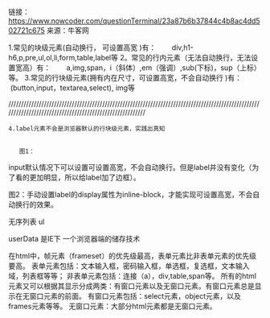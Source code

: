 链接：https://www.nowcoder.com/questionTerminal/23a87b6b37844c4b8ac4dd502721c675
来源：牛客网

1.常见的块级元素(自动换行，
可设置高宽
  )有： 
       
   div,h1-h6,p,pre,ul,ol,li,form,table,label等 
  2。常见的行内元素（无法自动换行，无法设置宽高）有： 
         a,img,span，i（斜体）,em（强调）,sub(下标)，sup（上标）等。 
  3.常见的行块级元素(拥有内在尺寸，可设置高宽，不会自动换行
  )有： 
       (button,input，textarea,select), img等 

  ///////////////////////////////////////////////////////////////////////////////////////////////////////////////////////////////////////////////////////// 

  
    4.label元素不会是浏览器默认的行块级元素，实践出真知
  
  
       图1：

  input默认情况下可以设置可设置高宽，不会自动换行。但是label并没有变化（为了看的更加明显，所以给label加了边框）。

   图2：手动设置label的display属性为inline-block，才能实现可设置高宽，不会自动换行的效果。


无序列表 ul

userData 是IE下 一个浏览器端的储存技术

在html中，帧元素（frameset）的优先级最高，表单元素比非表单元素的优先级要高。
表单元素包括：文本输入框，密码输入框，单选框，复选框，文本输入域，列表框等等；
非表单元素包括：连接（a），div,table,span等。
所有的html元素又可以根据其显示分成两类：有窗口元素以及无窗口元素。有窗口元素总是显示在无窗口元素的前面。
有窗口元素包括：select元素，object元素，以及frames元素等等。
无窗口元素：大部分html元素都是无窗口元素。